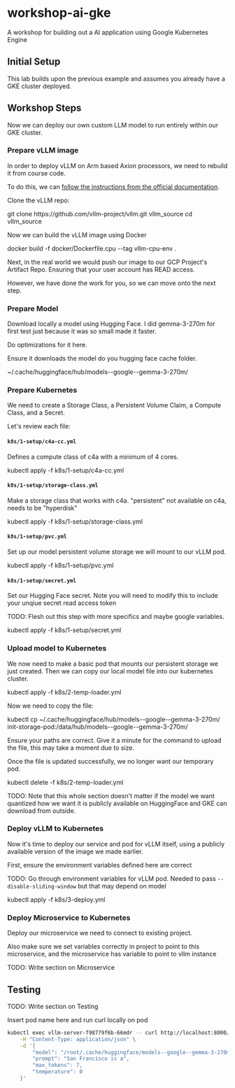 # workshop-ai-gke

A workshop for building out a AI application using Google Kubernetes Engine

## Initial Setup

This lab builds upon the previous example and assumes you already have a GKE cluster deployed.

## Workshop Steps

Now we can deploy our own custom LLM model to run entirely within our GKE cluster.

### Prepare vLLM image

In order to deploy vLLM on Arm based Axion processors, we need to rebuild it from course code.

To do this, we can [follow the instructions from the official documentation](https://docs.vllm.ai/en/latest/getting_started/installation/cpu.html).

Clone the vLLM repo:

<ql-code-block templated bash>
git clone https://github.com/vllm-project/vllm.git vllm_source
cd vllm_source
</ql-code-block>

Now we can build the vLLM image using Docker

<ql-code-block templated bash>
docker build -f docker/Dockerfile.cpu --tag vllm-cpu-env .
</ql-code-block>

Next, in the real world we would push our image to our GCP Project's Artifact Repo. Ensuring that your user account has READ access.

However, we have done the work for you, so we can move onto the next step.

### Prepare Model

Download locally a model using Hugging Face. I did gemma-3-270m for first test just because it was so small made it faster.

Do optimizations for it here.

Ensure it downloads the model do you hugging face cache folder.

<ql-code-block>
~/.cache/huggingface/hub/models--google--gemma-3-270m/
</ql-code-block>

### Prepare Kubernetes

We need to create a Storage Class, a Persistent Volume Claim, a Compute Class, and a Secret.

Let's review each file:

#### `k8s/1-setup/c4a-cc.yml`

Defines a compute class of c4a with a minimum of 4 cores.

<ql-code-block templated bash>
kubectl apply -f k8s/1-setup/c4a-cc.yml
</ql-code-block>

#### `k8s/1-setup/storage-class.yml`

Make a storage class that works with c4a. "persistent" not available on c4a, needs to be "hyperdisk"

<ql-code-block templated bash>
kubectl apply -f k8s/1-setup/storage-class.yml
</ql-code-block>

#### `k8s/1-setup/pvc.yml`

Set up our model persistent volume storage we will mount to our vLLM pod.

<ql-code-block templated bash>
kubectl apply -f k8s/1-setup/pvc.yml
</ql-code-block>

#### `k8s/1-setup/secret.yml`

Set our Hugging Face secret. Note you will need to modify this to include your unqiue secret read access token

TODO: Flesh out this step with more specifics and maybe google variables.

<ql-code-block templated bash>
kubectl apply -f k8s/1-setup/secret.yml
</ql-code-block>

### Upload model to Kubernetes

We now need to make a basic pod that mounts our persistent storage we just created. Then we can copy our local model file into our kubernetes cluster.

<ql-code-block templated bash>
kubectl apply -f k8s/2-temp-loader.yml
</ql-code-block>

Now we need to copy the file:

<ql-code-block templated bash>
kubectl cp ~/.cache/huggingface/hub/models--google--gemma-3-270m/ init-storage-pod:/data/hub/models--google--gemma-3-270m/

Ensure your paths are correct. Give it a minute for the command to upload the file, this may take a moment due to size.

Once the file is updated successfully, we no longer want our temporary pod.

<ql-code-block templated bash>
kubectl delete -f k8s/2-temp-loader.yml
</ql-code-block>

TODO: Note that this whole section doesn't matter if the model we want quantized how we want it is publicly available on HuggingFace and GKE can download from outside.

### Deploy vLLM to Kubernetes

Now it's time to deploy our service and pod for vLLM itself, using a publicly available version of the image we made earlier.

First, ensure the environment variables defined here are correct

TODO: Go through environment variables for vLLM pod. Needed to pass `--disable-sliding-window` but that may depend on model

<ql-code-block templated bash>
kubectl apply -f k8s/3-deploy.yml
</ql-code-block>

### Deploy Microservice to Kubernetes

Deploy our microservice we need to connect to existing project.

Also make sure we set variables correctly in project to point to this microservice, and the microservice has variable to point to vllm instance

TODO: Write section on Microservice

## Testing

TODO: Write section on Testing

Insert pod name here and run curl locally on pod

```bash
kubectl exec vllm-server-f98779f6b-66mdr -- curl http://localhost:8000/v1/completions \
    -H "Content-Type: application/json" \
    -d '{
        "model": "/root/.cache/huggingface/models--google--gemma-3-270m/snapshots/9b0cfec892e2bc2afd938c98eabe4e4a7b1e0ca1",
        "prompt": "San Francisco is a",
        "max_tokens": 7,
        "temperature": 0
    }'
```
